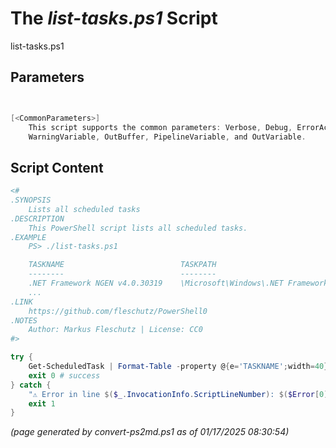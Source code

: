 The *list-tasks.ps1* Script
===========================

list-tasks.ps1 


Parameters
----------
```powershell


[<CommonParameters>]
    This script supports the common parameters: Verbose, Debug, ErrorAction, ErrorVariable, WarningAction, 
    WarningVariable, OutBuffer, PipelineVariable, and OutVariable.
```

Script Content
--------------
```powershell
<#
.SYNOPSIS
	Lists all scheduled tasks
.DESCRIPTION
	This PowerShell script lists all scheduled tasks.
.EXAMPLE
	PS> ./list-tasks.ps1

	TASKNAME                          TASKPATH                             STATE           
	--------                          --------                             -----
	.NET Framework NGEN v4.0.30319    \Microsoft\Windows\.NET Framework\   Ready      
	...
.LINK
	https://github.com/fleschutz/PowerShell0
.NOTES
	Author: Markus Fleschutz | License: CC0
#>

try {
	Get-ScheduledTask | Format-Table -property @{e='TASKNAME';width=40},@{e='TASKPATH';width=55},@{e='STATE';width=10}
	exit 0 # success
} catch {
	"⚠️ Error in line $($_.InvocationInfo.ScriptLineNumber): $($Error[0])"
	exit 1
}
```

*(page generated by convert-ps2md.ps1 as of 01/17/2025 08:30:54)*

